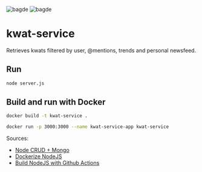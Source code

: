 
![bagde](https://github.com/kwetterr/kwat-service/actions/workflows/build.yml/badge.svg)
![bagde](https://github.com/kwetterr/kwat-service/actions/workflows/docker-publish.yml/badge.svg)

# kwat-service
Retrieves kwats filtered by user, @mentions, trends and personal newsfeed.

## Run
```zsh
node server.js
```

## Build and run with Docker
```zsh
docker build -t kwat-service .
```

```zsh
docker run -p 3000:3000 --name kwat-service-app kwat-service
```


Sources:
- [Node CRUD + Mongo](https://medium.com/@nmayurashok/crud-app-using-node-js-express-mongodb-61529ce12fba)
- [Dockerize NodeJS](https://nodejs.org/en/docs/guides/nodejs-docker-webapp/)
- [Build NodeJS with Github Actions ](https://dev.to/chathula/how-to-set-up-a-ci-cd-pipeline-for-a-node-js-app-with-github-actions-32h0)

